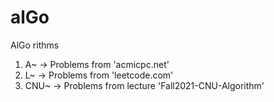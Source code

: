 # alGo
AlGo rithms  

1. A~ -> Problems from 'acmicpc.net'
2. L~ -> Problems from 'leetcode.com'
3. CNU~ -> Problems from lecture 'Fall2021-CNU-Algorithm'
